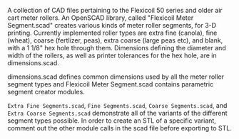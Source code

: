A collection of CAD files pertaining to the Flexicoil 50 series and older air cart meter rollers.  An OpenSCAD library, called "Flexicoil Meter Segment.scad" creates various kinds of meter roller segments, for 3-D printing.  Currently implemented roller types are extra fine (canola), fine (wheat), coarse (fertlizer, peas), extra coarse (large peas etc), and blank, with a 1 1/8" hex hole through them.  Dimensions defining the diameter and width of the rollers, as well as printer tolerances for the hex hole, are in dimensions.scad.

dimensions.scad defines common dimensions used by all the meter roller segment types and Flexicoil Meter Segment.scad contains parametric segment creator modules.

`Extra Fine Segments.scad`, `Fine Segments.scad`, `Coarse Segments.scad`, and `Extra Coarse Segments.scad` demonstrate all of the variants of the different segment types possible.  In order to create an STL of a specific variant, comment out the other module calls in the scad file before exporting to STL.


